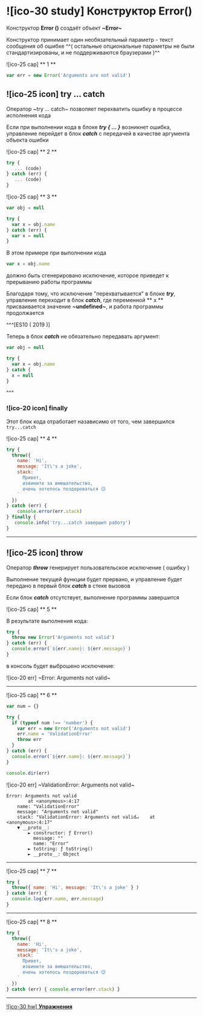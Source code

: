 # ![ico-30 study] Конструктор Error()

Конструктор **Error ()** создаёт объект **~Error~**

Конструктор принимает один необязательный параметр - текст сообщения об ошибке
^^( остальные опциональные параметры не были стандартизированы, и не поддерживаются браузерами )^^

![ico-25 cap] ** 1 **

~~~js
var err = new Error('Arguments are not valid')
~~~


## ![ico-25 icon] try ... catch

Оператор   ~try ... catch~   позволяет перехватить ошибку в процессе исполнения кода

Если при выполнении кода в блоке  **_try { ... }_**  возникнет ошибка, управление перейдет в блок  **_catch_** с передачей в качестве аргумента объекта ошибки

![ico-25 cap] ** 2 **

~~~js
try {
   ... (code)
} catch (err) {
   ... (code)
}
~~~

![ico-25 cap] ** 3 **

~~~js
var obj = null

try {
  var x = obj.name
} catch (err) {
  var x = null
}
~~~

В этом примере при выполнении кода

~~~js
var x = obj.name
~~~

должно быть сгенерировано исключение, которое приведет к прерыванию работы программы

Благодаря тому, что исключение "перехватывается" в блоке **_try_**, управление переходит в блок **_catch_**, где переменной  ** x ** присваивается значение **~undefined~**, и работа программы продолжается

^^^[ES10 ( 2019 )]

Теперь в блок **_catch_** не обязательно передавать аргумент:

~~~js
var obj = null

try {
  var x = obj.name
} catch {
  x = null
}
~~~

^^^

### ![ico-20 icon] finally

Этот блок кода отработает назависимо от того, чем завершился `try...catch`

![ico-25 cap] ** 4 **

~~~js
try {
  throw({
    name: 'Hi',
    message: 'It\'s a joke',
    stack: `
      Привет,
      извините за вмешательство,
      очень хотелось поздороваться 😉
    `
  })
} catch (err) {
    console.error(err.stack)
} finally {
   console.info('try...catch завершил работу')
}
~~~

____________________________

## ![ico-25 icon] throw

Оператор **_throw_** генерирует пользовательское исключение ( ошибку )

Выполнение текущей функции будет прервано, и управление будет передано в первый блок **_catch_** в стеке вызовов

Если блок **_catch_** отсутствует, выполнение программы завершится

![ico-25 cap] ** 5 **

В результате выполнения кода:

~~~js
try {
  throw new Error('Arguments not valid')
} catch (err) {
  console.error(`${err.name}: ${err.message}`)
}
~~~

в консоль будет выброшено исключение:

![ico-20 err] ~Error: Arguments not valid~

_________________

![ico-25 cap] ** 6 **

~~~js
var num = {}

try {
  if (typeof num !== 'number') {
    var err = new Error('Arguments not valid')
    err.name = 'ValidationError'
    throw err
  }
} catch (err) {
  console.error(`${err.name}: ${err.message}`)
}

console.dir(err)
~~~

![ico-20 err] ~ValidationError: Arguments not valid~


~~~console
Error: Arguments not valid
        at <anonymous>:4:17
    name: "ValidationError"
    message: "Arguments not valid"
    stack: "ValidationError: Arguments not valid↵    at <anonymous>:4:17"
    ▼ __proto__:
        ► constructor: ƒ Error()
          message: ""
          name: "Error"
        ► toString: ƒ toString()
        ► __proto__: Object
~~~

_________________

![ico-25 cap] ** 7 **

~~~js
try {
  throw({ name: 'Hi', message: 'It\'s a joke' } )
} catch (err) {
  console.log(err.name, err.message)
}
~~~

_________________

![ico-25 cap] ** 8 **

~~~js
try {
  throw({
    name: 'Hi',
    message: 'It\'s a joke',
    stack: `
      Привет,
      извините за вмешательство,
      очень хотелось поздороваться 😉
    `
  })
} catch (err) { console.error(err.stack) }

~~~

_________________________

[![ico-30 hw] **Упражнения**](https://docs.google.com/forms/d/e/1FAIpQLSeOjdukTUBYGDKDv6s_hg_YyI2oDGLXzD6za0vUKVMYcQzw2Q/viewform)

